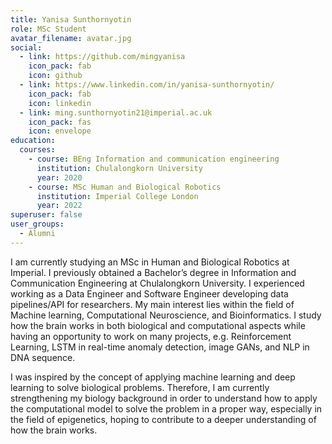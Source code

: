 ```yaml
---
title: Yanisa Sunthornyotin
role: MSc Student
avatar_filename: avatar.jpg
social:
  - link: https://github.com/mingyanisa
    icon_pack: fab
    icon: github
  - link: https://www.linkedin.com/in/yanisa-sunthornyotin/
    icon_pack: fab
    icon: linkedin
  - link: ming.sunthornyotin21@imperial.ac.uk
    icon_pack: fas
    icon: envelope
education:
  courses:
    - course: BEng Information and communication engineering
      institution: Chulalongkorn University
      year: 2020
    - course: MSc Human and Biological Robotics
      institution: Imperial College London
      year: 2022
superuser: false
user_groups:
  - Alumni
---
```

I am currently studying an MSc in Human and Biological Robotics at Imperial. I previously obtained a Bachelor’s degree in Information and Communication Engineering at Chulalongkorn University. I experienced working as a Data Engineer and Software Engineer developing data pipelines/API for researchers. My main interest lies within the field of Machine learning, Computational Neuroscience, and Bioinformatics. I study how the brain works in both biological and computational aspects while having an opportunity to work on many projects, e.g. Reinforcement Learning, LSTM in real-time anomaly detection, image GANs, and NLP in DNA sequence.

I was inspired by the concept of applying machine learning and deep learning to solve biological problems. Therefore, I am currently strengthening my biology background in order to understand how to apply the computational model to solve the problem in a proper way, especially in the field of epigenetics, hoping to contribute to a deeper understanding of how the brain works.